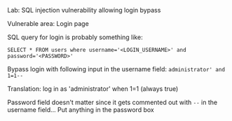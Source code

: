 Lab: SQL injection vulnerability allowing login bypass

Vulnerable area: Login page

SQL query for login is probably something like:

`SELECT * FROM users where username='<LOGIN_USERNAME>' and password='<PASSWORD>'`

Bypass login with following input in the username field: `administrator' and 1=1--`

Translation: log in as 'administrator' when 1=1 (always true)

Password field doesn't matter since it gets commented out with `--` in the username field... Put anything in the password box
